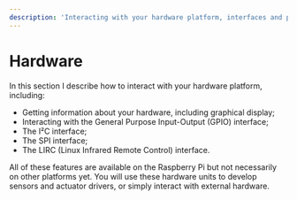 ```yaml
---
description: 'Interacting with your hardware platform, interfaces and peripherals.'
---
```


# Hardware

In this section I describe how to interact with your hardware platform, including:

* Getting information about your hardware, including graphical display;
* Interacting with the General Purpose Input-Output \(GPIO\) interface;
* The I²C interface;
* The SPI interface;
* The LIRC \(Linux Infrared Remote Control\) interface.

All of these features are available on the Raspberry Pi but not necessarily on other platforms yet. You will use these hardware units to develop sensors and actuator drivers, or simply interact with external hardware.

